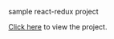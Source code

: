 sample react-redux project

[Click here](https://maddumajohnerick.github.io/react-redux-gallery) to view the project.

